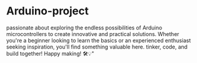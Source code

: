 # Arduino-project
 passionate about exploring the endless possibilities of Arduino microcontrollers to create innovative and practical solutions. Whether you're a beginner looking to learn the basics or an experienced enthusiast seeking inspiration, you'll find something valuable here. tinker, code, and build together! Happy making! 🛠️💡"
